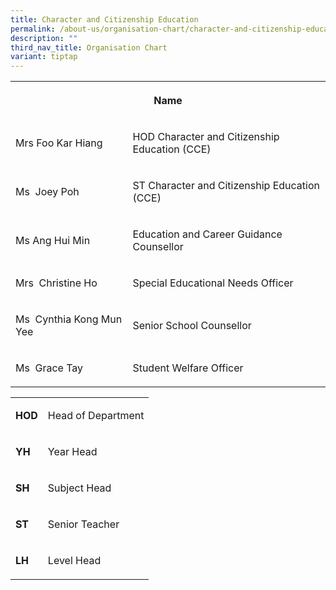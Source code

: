 ```yaml
---
title: Character and Citizenship Education
permalink: /about-us/organisation-chart/character-and-citizenship-education/
description: ""
third_nav_title: Organisation Chart
variant: tiptap
---
```

<table>
<tbody>
<tr>
<th rowspan="1" colspan="2">
<p>Name</p>
</th>
</tr>
<tr>
<td rowspan="1" colspan="1">
<p>Mrs Foo Kar Hiang</p>
</td>
<td rowspan="1" colspan="1">
<p>HOD Character and Citizenship Education (CCE)</p>
</td>
</tr>
<tr>
<td rowspan="1" colspan="1">
<p>Ms&nbsp; Joey Poh</p>
</td>
<td rowspan="1" colspan="1">
<p>ST Character and Citizenship Education (CCE)</p>
</td>
</tr>
<tr>
<td rowspan="1" colspan="1">
<p>Ms Ang Hui Min</p>
</td>
<td rowspan="1" colspan="1">
<p>Education and Career Guidance Counsellor</p>
</td>
</tr>
<tr>
<td rowspan="1" colspan="1">
<p>Mrs&nbsp; Christine Ho</p>
</td>
<td rowspan="1" colspan="1">
<p>Special Educational Needs Officer</p>
</td>
</tr>
<tr>
<td rowspan="1" colspan="1">
<p>Ms&nbsp; Cynthia Kong Mun Yee</p>
</td>
<td rowspan="1" colspan="1">
<p>Senior School Counsellor</p>
</td>
</tr>
<tr>
<td rowspan="1" colspan="1">
<p>Ms&nbsp; Grace Tay</p>
</td>
<td rowspan="1" colspan="1">
<p>Student Welfare Officer</p>
</td>
</tr>
</tbody>
</table>
<table>
<tbody>
<tr>
<td rowspan="1" colspan="1">
<p><strong>HOD</strong>
</p>
</td>
<td rowspan="1" colspan="1">
<p>Head of Department</p>
</td>
</tr>
<tr>
<td rowspan="1" colspan="1">
<p><strong>YH</strong>
</p>
</td>
<td rowspan="1" colspan="1">
<p>Year Head</p>
</td>
</tr>
<tr>
<td rowspan="1" colspan="1">
<p><strong>SH</strong>
</p>
</td>
<td rowspan="1" colspan="1">
<p>Subject Head</p>
</td>
</tr>
<tr>
<td rowspan="1" colspan="1">
<p><strong>ST</strong>
</p>
</td>
<td rowspan="1" colspan="1">
<p>Senior Teacher</p>
</td>
</tr>
<tr>
<td rowspan="1" colspan="1">
<p><strong>LH</strong>
</p>
</td>
<td rowspan="1" colspan="1">
<p>Level Head</p>
</td>
</tr>
</tbody>
</table>
<p></p>